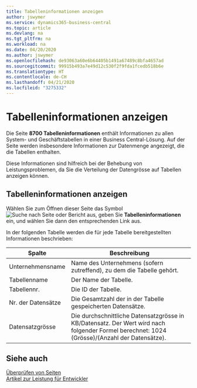 ```yaml
---
title: Tabelleninformationen anzeigen
author: jswymer
ms.service: dynamics365-business-central
ms.topic: article
ms.devlang: na
ms.tgt_pltfrm: na
ms.workload: na
ms.date: 04/20/2020
ms.author: jswymer
ms.openlocfilehash: de93063a60e6b64405b1491a67489c8bfa4657ad
ms.sourcegitcommit: 99915b493a7e49d12c530f2f9fda1fcedb518b6e
ms.translationtype: HT
ms.contentlocale: de-CH
ms.lasthandoff: 04/21/2020
ms.locfileid: "3275332"
---
```

# <a name="viewing-table-information"></a>Tabelleninformationen anzeigen

Die Seite **8700 Tabelleninformationen** enthält Informationen zu allen System- und Geschäftstabellen in einer Business Central-Lösung. Auf der Seite werden insbesondere Informationen zur Datenmenge angezeigt, die die Tabellen enthalten.

Diese Informationen sind hilfreich bei der Behebung von Leistungsproblemen, da Sie die Verteilung der Datengrösse auf Tabellen anzeigen können.

## <a name="viewing-table-information"></a>Tabelleninformationen anzeigen

Wählen Sie zum Öffnen dieser Seite das Symbol ![Suche nach Seite oder Bericht](media/ui-search/search_small.png "Symbol 'Nach Seite oder Bericht suchen'") aus, geben Sie **Tabelleninformationen** ein, und wählen Sie dann den entsprechenden Link aus.

In der folgenden Tabelle werden die für jede Tabelle bereitgestellten Informationen beschrieben:

|Spalte|Beschreibung|
|------|-----------|
|Unternehmensname|Name des Unternehmens (sofern zutreffend), zu dem die Tabelle gehört.|
|Tabellenname|Der Name der Tabelle.|
|Tabellennr.|Die ID der Tabelle.|
|Nr. der Datensätze|Die Gesamtzahl der in der Tabelle gespeicherten Datensätze.|
|Datensatzgrösse|Die durchschnittliche Datensatzgrösse in KB/Datensatz. Der Wert wird nach folgender Formel berechnet: 1024 (Grösse)/(Anzahl der Datensätze). |

## <a name="see-also"></a>Siehe auch

[Überprüfen von Seiten](across-inspect-page.md)  
[Artikel zur Leistung für Entwickler](/dynamics365/business-central/dev-itpro/performance/performance-developer)  
